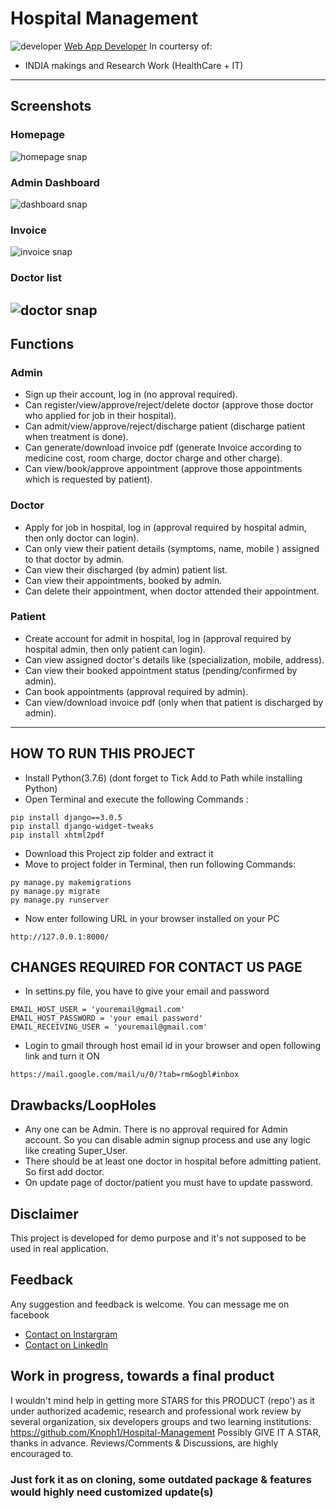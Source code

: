 # Hospital Management
![developer](https://img.shields.io/badge/Developed%20By%20%3A-Knoph%20A.-red)
[Web App Developer](https://github.com/Knoph1)
In courtersy of:
- INDIA makings and Research Work (HealthCare + IT)
---
## Screenshots
### Homepage
![homepage snap](https://github.com/sumitkumar1503/hospitalmanagement/blob/master/static/screenshots/homepage.png?raw=true)
### Admin Dashboard
![dashboard snap](https://github.com/sumitkumar1503/hospitalmanagement/blob/master/static/screenshots/admin_dashboard.png?raw=true)
### Invoice
![invoice snap](https://github.com/sumitkumar1503/hospitalmanagement/blob/master/static/screenshots/invoice.png?raw=true)
### Doctor list
![doctor snap](https://github.com/sumitkumar1503/hospitalmanagement/blob/master/static/screenshots/admin_doctor.png?raw=true)
---
## Functions
### Admin
- Sign up their account, log in (no approval required).
- Can register/view/approve/reject/delete doctor (approve those doctor who applied for job in their hospital).
- Can admit/view/approve/reject/discharge patient (discharge patient when treatment is done).
- Can generate/download invoice pdf (generate Invoice according to medicine cost, room charge, doctor charge and other charge).
- Can view/book/approve appointment (approve those appointments which is requested by patient).

### Doctor
- Apply for job in hospital, log in (approval required by hospital admin, then only doctor can login).
- Can only view their patient details (symptoms, name, mobile ) assigned to that doctor by admin.
- Can view their discharged (by admin) patient list.
- Can view their appointments, booked by admin.
- Can delete their appointment, when doctor attended their appointment.

### Patient
- Create account for admit in hospital, log in (approval required by hospital admin, then only patient can login).
- Can view assigned doctor's details like (specialization, mobile, address).
- Can view their booked appointment status (pending/confirmed by admin).
- Can book appointments (approval required by admin).
- Can view/download invoice pdf (only when that patient is discharged by admin).

---

## HOW TO RUN THIS PROJECT
- Install Python(3.7.6) (dont forget to Tick Add to Path while installing Python)
- Open Terminal and execute the following Commands :
```
pip install django==3.0.5
pip install django-widget-tweaks
pip install xhtml2pdf
```
- Download this Project zip folder and extract it
- Move to project folder in Terminal, then run following Commands:
```
py manage.py makemigrations
py manage.py migrate
py manage.py runserver
```
- Now enter following URL in your browser installed on your PC
```
http://127.0.0.1:8000/
```

## CHANGES REQUIRED FOR CONTACT US PAGE
- In settins.py file, you have to give your email and password
```
EMAIL_HOST_USER = 'youremail@gmail.com'
EMAIL_HOST_PASSWORD = 'your email password'
EMAIL_RECEIVING_USER = 'youremail@gmail.com'
```
- Login to gmail through host email id in your browser and open following link and turn it ON
```
https://mail.google.com/mail/u/0/?tab=rm&ogbl#inbox
```
## Drawbacks/LoopHoles
- Any one can be Admin. There is no approval required for Admin account. So you can disable admin signup process and use any logic like creating Super_User.
- There should be at least one doctor in hospital before admitting patient. So first add doctor.
- On update page of doctor/patient you must have to update password.

## Disclaimer
This project is developed for demo purpose and it's not supposed to be used in real application.

## Feedback
Any suggestion and feedback is welcome. You can message me on facebook
- [Contact on Instargram](https://www.instagram.com/knoph_ol_a)
- [Contact on LinkedIn](https://www.linkedin.com/in/knoph-ayieko-83464918a)

## Work in progress, towards a final product
I wouldn't mind help in getting more STARS for this PRODUCT (repo') as it under authorized academic, research and professional work review by several organization, six developers groups and two learning institutions: https://github.com/Knoph1/Hospital-Management Possibly GIVE IT A STAR, thanks in advance.
Reviews/Comments & Discussions, are highly encouraged to.
### Just fork it as on cloning, some outdated package & features would highly need customized update(s)
